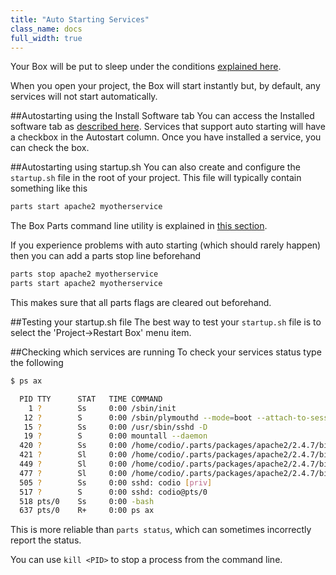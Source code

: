 ```yaml
---
title: "Auto Starting Services"
class_name: docs
full_width: true
---
```


Your Box will be put to sleep under the conditions [explained here](/docs/ide/boxes/overview/).

When you open your project, the Box will start instantly but, by default, any services will not start automatically.

##Autostarting using the Install Software tab
You can access the Installed software tab as [described here](/docs/ide/boxes/installsw/). Services that support auto starting will have a checkbox in the Autostart column. Once you have installed a service, you can check the box.

##Autostarting using startup.sh
You can also create and configure the `startup.sh` file in the root of your project. This file will typically contain something like this

```bash
parts start apache2 myotherservice
```

The Box Parts command line utility is explained in [this section](/docs/ide/boxes/installsw/box-parts/).

If you experience problems with auto starting (which should rarely happen) then you can add a parts stop line beforehand

```bash
parts stop apache2 myotherservice
parts start apache2 myotherservice
```

This makes sure that all parts flags are cleared out beforehand.

##Testing your startup.sh file
The best way to test your `startup.sh` file is to select the 'Project->Restart Box' menu item.

##Checking which services are running
To check your services status type the following

```bash
$ ps ax

  PID TTY      STAT   TIME COMMAND
    1 ?        Ss     0:00 /sbin/init
   12 ?        S      0:00 /sbin/plymouthd --mode=boot --attach-to-session
   15 ?        Ss     0:00 /usr/sbin/sshd -D
   19 ?        S      0:00 mountall --daemon
  420 ?        Ss     0:00 /home/codio/.parts/packages/apache2/2.4.7/bin/httpd -k start
  421 ?        Sl     0:00 /home/codio/.parts/packages/apache2/2.4.7/bin/httpd -k start
  449 ?        Sl     0:00 /home/codio/.parts/packages/apache2/2.4.7/bin/httpd -k start
  477 ?        Sl     0:00 /home/codio/.parts/packages/apache2/2.4.7/bin/httpd -k start
  505 ?        Ss     0:00 sshd: codio [priv]
  517 ?        S      0:00 sshd: codio@pts/0
  518 pts/0    Ss     0:00 -bash
  637 pts/0    R+     0:00 ps ax
```

This is more reliable than `parts status`, which can sometimes incorrectly report the status.

You can use `kill <PID>` to stop a process from the command line.
